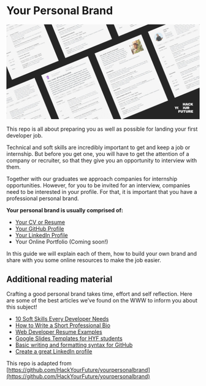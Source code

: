 # Your Personal Brand

![YourPersonalBrand](assets/yourbrand.jpg)

This repo is all about preparing you as well as possible for landing your first developer job. 

Technical and soft skills are incredibly important to get and keep a job or internship. But before you get one, you will have to get the attention of a company or recruiter, so that they give you an opportunity to interview with them.

Together with our graduates we approach companies for internship opportunities. However, for you to be invited for an interview, companies need to be interested in your profile. For that, it is important that you have a professional personal brand.

**Your personal brand is usually comprised of:**
- [Your CV or Resume](yourcurriculum.md)
- [Your GitHub Profile](yourgithub.md)
- [Your LinkedIn Profile](yourlinkedin.md)
- Your Online Portfolio (Coming soon!)

In this guide we will explain each of them, how to build your own brand and share with you some online resources to make the job easier.

## Additional reading material

Crafting a good personal brand takes time, effort and self reflection. Here are some of the best articles we’ve found on the WWW to inform you about this subject!

- [10 Soft Skills Every Developer Needs](https://hackernoon.com/10-soft-skills-every-developer-needs-66f0cdcfd3f7)
- [How to Write a Short Professional Bio](https://business.tutsplus.com/tutorials/how-to-write-a-short-bio--cms-30643)
- [Web Developer Resume Examples](https://standardresume.co/examples/web-developer)
- [Google Slides Templates for HYF students](https://docs.google.com/presentation/d/1VGbSrhNKhX3QM7lpbE5Lo_-nbUUXU9Vgpvzy0P_hhEM/copy)
- [Basic writing and formatting syntax for GitHub](https://docs.github.com/en/free-pro-team@latest/github/writing-on-github/basic-writing-and-formatting-syntax)
- [Create a great LinkedIn profile](https://www.linkedin.com/learning/learning-linkedin-3)

This repo is adapted from [https://github.com/HackYourFuture/yourpersonalbrand](https://github.com/HackYourFuture/yourpersonalbrand)
